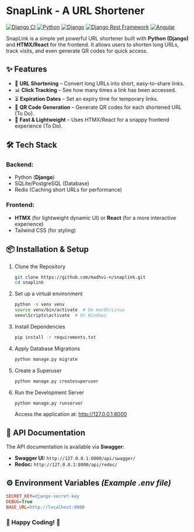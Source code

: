 # SnapLink - A URL Shortener

[![Django CI](https://github.com/madhvi-n/snaplink/actions/workflows/django.yml/badge.svg?branch=main)](https://github.com/madhvi-n/snaplink/actions/workflows/django.yml)
[![Python](https://img.shields.io/badge/Python-3.11-blue)](https://www.python.org/)
[![Django](https://img.shields.io/badge/Django-5.1-brightgreen?style=flat&logo=django&logoColor=white)](https://www.djangoproject.com/)
[![Django Rest Framework](https://img.shields.io/badge/Django_Rest_Framework-3.15-red)](https://www.django-rest-framework.org/)
[![Angular](https://img.shields.io/badge/Angular-19-blueviolet)](https://angular.io/)

SnapLink is a simple yet powerful URL shortener built with **Python (Django)** and **HTMX/React** for the frontend. It allows users to shorten long URLs, track visits, and even generate QR codes for quick access.

## ✨ Features

- 🔗 **URL Shortening** – Convert long URLs into short, easy-to-share links.
- 📊 **Click Tracking** – See how many times a link has been accessed.
- ⏳ **Expiration Dates** – Set an expiry time for temporary links.
- 📸 **QR Code Generation** – Generate QR codes for each shortened URL (To Do).
- 🚀 **Fast & Lightweight** – Uses HTMX/React for a snappy frontend experience (To Do).

## 🛠 Tech Stack

### **Backend:**

- Python (**Django**)
- SQLite/PostgreSQL (Database)
- Redis (Caching short URLs for performance)

### **Frontend:**

- **HTMX** (for lightweight dynamic UI) or **React** (for a more interactive experience)
- Tailwind CSS (for styling)

## 📦 Installation & Setup

1. Clone the Repository

    ```sh
    git clone https://github.com/madhvi-n/snaplink.git
    cd snaplink
    ```

2. Set up a virtual environment

    ```bash
    python -m venv venv
    source venv/bin/activate  # On macOS/Linux
    venv\Scripts\activate  # On Windows
    ```

3. Install Dependencies

    ```bash
    pip install -r requirements.txt
    ```

4. Apply Database Migrations

    ```bash
    python manage.py migrate
    ```

5. Create a Superuser

    ```bash
    python manage.py createsuperuser
    ```

6. Run the Development Server

    ```bash
    python manage.py runserver
    ```

    Access the application at: <http://127.0.0.1:8000>

## 📝 API Documentation

The API documentation is available via **Swagger**:

- **Swagger UI:** `http://127.0.0.1:8000/api/swagger/`
- **Redoc:** `http://127.0.0.1:8000/api/redoc/`

## ⚙️ Environment Variables *(Example .env file)*

```ini
SECRET_KEY=django-secret-key
DEBUG=True
BASE_URL=http://localhost:8000
```

### 🎉 Happy Coding! 🚀
